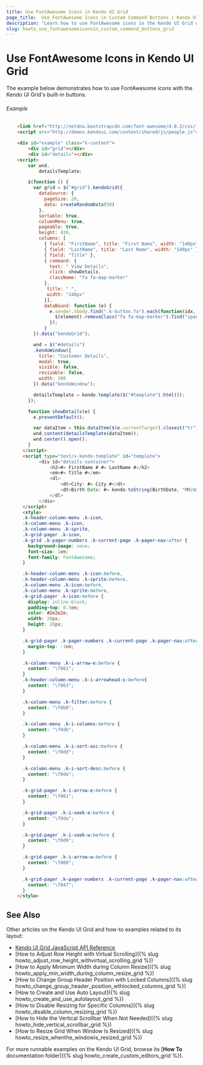 ```yaml
---
title: Use FontAwesome Icons in Kendo UI Grid
page_title:  Use FontAwesome Icons in Custom Command Buttons | Kendo UI Grid
description: "Learn how to use FontAwesome icons in the Kendo UI Grid widget."
slug: howto_use_fontawesomeiconsin_custom_command_buttons_grid
---
```


# Use FontAwesome Icons in Kendo UI Grid

The example below demonstrates how to use FontAwesome icons with the Kendo UI Grid's built-in buttons.

###### Example

```html
    <link href="http://netdna.bootstrapcdn.com/font-awesome/4.0.3/css/font-awesome.css" rel="stylesheet">
    <script src="http://demos.kendoui.com/content/shared/js/people.js"></script>

    <div id="example" class="k-content">
        <div id="grid"></div>
        <div id="details"></div>
    <script>
        var wnd,
            detailsTemplate;

        $(function () {
          var grid = $("#grid").kendoGrid({
            dataSource: {
              pageSize: 20,
              data: createRandomData(50)
            },
			sortable: true,
            columnMenu: true,
            pageable: true,
            height: 430,
            columns: [
              { field: "FirstName", title: "First Name", width: "140px" },
              { field: "LastName", title: "Last Name", width: "140px" },
              { field: "Title" },
              { command: {
                text: " View Details",
                click: showDetails,
                className: "fa fa-map-marker"
              },
               title: " ",
               width: "140px"
              }],
              dataBound: function (e) {
                e.sender.tbody.find(".k-button.fa").each(function(idx, element){
                  $(element).removeClass("fa fa-map-marker").find("span").addClass("fa fa-map-marker");
                });
              }
          }).data("kendoGrid");

          wnd = $("#details")
          .kendoWindow({
            title: "Customer Details",
            modal: true,
            visible: false,
            resizable: false,
            width: 300
          }).data("kendoWindow");

          detailsTemplate = kendo.template($("#template").html());
        });

        function showDetails(e) {
          e.preventDefault();

          var dataItem = this.dataItem($(e.currentTarget).closest("tr"));
          wnd.content(detailsTemplate(dataItem));
          wnd.center().open();
        }
      </script>
      <script type="text/x-kendo-template" id="template">
            <div id="details-container">
                <h2>#= FirstName # #= LastName #</h2>
                <em>#= Title #</em>
                <dl>
                    <dt>City: #= City #</dt>
                    <dt>Birth Date: #= kendo.toString(BirthDate, "MM/dd/yyyy") #</dt>
                </dl>
            </div>
      </script>
      <style>
      .k-header-column-menu .k-icon,
      .k-column-menu .k-icon,
      .k-column-menu .k-sprite,
      .k-grid-pager .k-icon,
      .k-grid .k-pager-numbers .k-current-page .k-pager-nav:after {
        background-image: none;
        font-size: 1em;
        font-family: FontAwesome;
      }

      .k-header-column-menu .k-icon:before,
      .k-header-column-menu .k-sprite:before,
      .k-column-menu .k-icon:before,
      .k-column-menu .k-sprite:before,
      .k-grid-pager .k-icon:before {
        display: inline-block;
        padding-top: 0.5em;
        color: #2e2e2e;
        width: 20px;
        height: 20px;
      }

      .k-grid-pager .k-pager-numbers .k-current-page .k-pager-nav:after {
        margin-top: -1em;
      }

      .k-column-menu .k-i-arrow-e:before {
        content: "\f061";
      }
      .k-header-column-menu .k-i-arrowhead-s:before{
        content: "\f063";
      }

      .k-column-menu .k-filter:before {
        content: "\f0b0";
      }

      .k-column-menu .k-i-columns:before {
        content: "\f0db";
      }

      .k-column-menu .k-i-sort-asc:before {
        content: "\f0dd";
      }

      .k-column-menu .k-i-sort-desc:before {
        content: "\f0de";
      }

      .k-grid-pager .k-i-arrow-e:before {
        content: "\f061";
      }

      .k-grid-pager .k-i-seek-e:before {
        content: "\f0da";
      }

      .k-grid-pager .k-i-seek-w:before {
        content: "\f0d9";
      }

      .k-grid-pager .k-i-arrow-w:before {
        content: "\f060";
      }

      .k-grid-pager .k-pager-numbers .k-current-page .k-pager-nav:after {
        content: "\f047";
      }
    </style>
```

## See Also

Other articles on the Kendo UI Grid and how-to examples related to its layout:

* [Kendo UI Grid JavaScript API Reference](/api/javascript/ui/grid)
* [How to Adjust Row Height with Virtual Scrolling]({% slug howto_adjust_row_height_withvirtual_scrolling_grid %})
* [How to Apply Minimum Width during Column Resize]({% slug howto_apply_min_width_during_column_resize_grid %})
* [How to Change Group Header Position with Locked Columns]({% slug howto_change_group_header_position_wthlocked_columns_grid %})
* [How to Create and Use Auto Layout]({% slug howto_create_and_use_autolayout_grid %})
* [How to Disable Resizing for Specific Columns]({% slug howto_disable_column_resizing_grid %})
* [How to Hide the Vertical Scrollbar When Not Needed]({% slug howto_hide_vertical_scrollbar_grid %})
* [How to Resize Grid When Window Is Resized]({% slug howto_resize_whenthe_windowis_resized_grid %})

For more runnable examples on the Kendo UI Grid, browse its [**How To** documentation folder]({% slug howto_create_custom_editors_grid %}).
